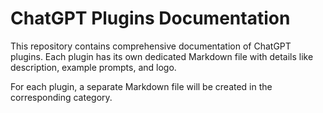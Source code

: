 # ChatGPT Plugins Documentation 

This repository contains comprehensive documentation of ChatGPT plugins. Each plugin has its own dedicated Markdown file with details like description, example prompts, and logo.

For each plugin, a separate Markdown file will be created in the corresponding category.